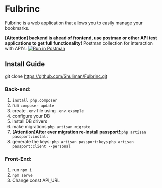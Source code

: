 # Fulbrinc

Fulbrinc is a web application that allows you to easily manage your bookmarks. 

**[Attention] backend is ahead of frontend, use postman or other API test applications to get full functionality!**
Postman collection for interaction with API's: [![Run in Postman](https://run.pstmn.io/button.svg)](https://app.getpostman.com/run-collection/25079131-e590e6fd-fb7c-404b-9d23-46d4672e3b48?action=collection%2Ffork&source=rip_markdown&collection-url=entityId%3D25079131-e590e6fd-fb7c-404b-9d23-46d4672e3b48%26entityType%3Dcollection%26workspaceId%3D8d39c6dc-d36a-40ea-99a7-87500b63b806)

## Install Guide 
git clone https://github.com/Shuliman/Fulbrinc.git

### Back-end:
1. `install php,composer`
2. run `composer update`
3. create `.env` file using `.env.example`
4. configure your DB
5. install DB drivers
6. make migrations:`php artisan migrate`
7. **[Attention]After ever migration re-install passport!**:`php artisan passport:install`	
8. generate the keys:
`php artisan passport:keys`
`php artisan passport:client --personal`
### Front-End:
1. run `npm i`
2. `npm serve`
3. Change const API_URL
